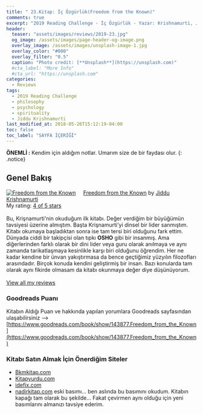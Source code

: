```yaml
---
title: " 23.Kitap: İç Özgürlük(Freedom from the Known)"
comments: true
excerpt: "2019 Reading Challenge - İç Özgürlük - Yazar: Krishnamurti, Jiddu"
header:
  teaser: "assets/images/reviews/2019-23.jpg"
  og_image: /assets/images/page-header-og-image.png
  overlay_image: /assets/images/unsplash-image-1.jpg
  overlay_color: "#000"
  overlay_filter: "0.5"
  caption: "Photo credit: [**Unsplash**](https://unsplash.com)"
  #cta_label: "More Info"
  #cta_url: "https://unsplash.com"
categories:
  - Reviews
tags:
  - 2019 Reading Challenge
  - philosophy
  - psychology
  - spirituality
  - Jiddu Krishnamurti
last_modified_at: 2018-05-26T15:12:19-04:00
toc: false
toc_label: "SAYFA İÇERİĞİ"
---
```




**ÖNEMLİ :** Kendim için aldığım notlar. Umarım size de bir faydası olur.
{: .notice}

## Genel Bakış

<a href="https://www.goodreads.com/book/show/143877.Freedom_from_the_Known" style="float: left; padding-right: 20px"><img border="0" alt="Freedom from the Known" src="https://i.gr-assets.com/images/S/compressed.photo.goodreads.com/books/1410132490l/143877._SX98_.jpg" /></a><a href="https://www.goodreads.com/book/show/143877.Freedom_from_the_Known">Freedom from the Known</a> by <a href="https://www.goodreads.com/author/show/850512.Jiddu_Krishnamurti">Jiddu Krishnamurti</a><br/>
My rating: <a href="https://www.goodreads.com/review/show/2822355519">4 of 5 stars</a><br /><br />
Bu, Krişnamurti'nin okuduğum ilk kitabı. Değer verdiğim bir büyüğümün tavsiyesi üzerine almıştım. Başta Krişnamurti'yi dinsel bir lider sanmıştım. Kitabı okumaya başladıktan sonra ise tam tersi biri olduğunu fark ettim. Dünyada ciddi bir takipçisi olan tıpkı <b>OSHO</b> gibi bir insanmış. Ama diğerlerinden farklı olarak bir dini lider veya guru olarak anılmaya ve aynı zamanda tarikatlaşmaya kesinlikle karşı biri olduğunu öğrendim. Her ne kadar kendine bir ünvan yakıştırmasa da bence geçtiğimiz yüzyılın filozofları arasındadır. Birçok konuda kendini geliştirmiş bir insan. Bazı konularda tam olarak aynı fikirde olmasam da kitabı okunmaya değer diye düşünüyorum.
<br/><br/>
<a href="https://www.goodreads.com/review/list/88145705-hasan-elik">View all my reviews</a>

### Goodreads Puanı
Kitabın Aldığı Puan ve hakkında yapılan yorumlara Goodreads sayfasından ulaşabilirsiniz --> [https://www.goodreads.com/book/show/143877.Freedom_from_the_Known](https://www.goodreads.com/book/show/143877.Freedom_from_the_Known)

### Kitabı Satın Almak İçin Önerdiğim Siteler

- [Bkmkitap.com](https://www.bkmkitap.com/ic-ozgurluk)
- [Kitapyurdu.com](https://www.kitapyurdu.com/kitap/ic-ozgurluk/24260.html)
- [idefix.com](https://www.dr.com.tr/Kitap/Ic-Ozgurluk/Felsefe/Bilgelik/urunno=0000000068112)
- [nadirkitap.com](https://www.nadirkitap.com/ic-ozgurluk-krisnamurti-kitap4226358.html) eski basımı... ben aslında bu basımını okudum. Kitabın kapağı tam olarak bu şekilde... Fakat çevirmen aynı olduğu için yeni basımlarını almanızı tavsiye ederim.
